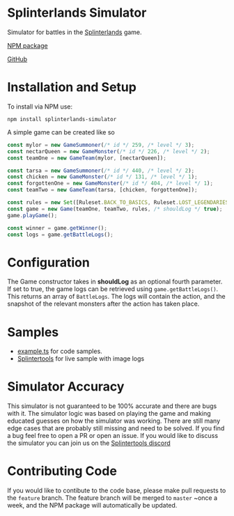 # Splinterlands Simulator

Simulator for battles in the [Splinterlands](https://splinterlands.com) game.

[NPM package](https://www.npmjs.com/package/splinterlands-simulator)

[GitHub](https://github.com/thechungster/splinterlands-simulator)

# Installation and Setup

To install via NPM use:

`npm install splinterlands-simulator`

A simple game can be created like so

```ts
const mylor = new GameSummoner(/* id */ 259, /* level */ 3);
const nectarQueen = new GameMonster(/* id */ 226, /* level */ 2);
const teamOne = new GameTeam(mylor, [nectarQueen]);

const tarsa = new GameSummoner(/* id */ 440, /* level */ 2);
const chicken = new GameMonster(/* id */ 131, /* level */ 1);
const forgottenOne = new GameMonster(/* id */ 404, /* level */ 1);
const teamTwo = new GameTeam(tarsa, [chicken, forgottenOne]);

const rules = new Set([Ruleset.BACK_TO_BASICS, Ruleset.LOST_LEGENDARIES]);
const game = new Game(teamOne, teamTwo, rules, /* shouldLog */ true);
game.playGame();

const winner = game.getWinner();
const logs = game.getBattleLogs();
```

# Configuration

The Game constructor takes in **shouldLog** as an optional fourth parameter. If set to true, the game logs can be retrieved using `game.getBattleLogs()`. This returns an array of `BattleLogs`. The logs will contain the action, and the snapshot of the relevant monsters after the action has taken place.

# Samples

- [example.ts](/example.ts) for code samples.
- [Splintertools](https://splintertools.io/custom-battle) for live sample with image logs

# Simulator Accuracy

This simulator is not guaranteed to be 100% accurate and there are bugs with it. The simulator logic was based on playing the game and making educated guesses on how the simulator was working. There are still many edge cases that are probably still missing and need to be solved. If you find a bug feel free to open a PR or open an issue. If you would like to discuss the simulator you can join us on the [Splintertools discord](https://discord.com/invite/CHS3dxZmrM)

# Contributing Code

If you would like to contibute to the code base, please make pull requests to the `feature` branch. The feature branch will be merged to `master` ~once a week, and the NPM package will automatically be updated.
